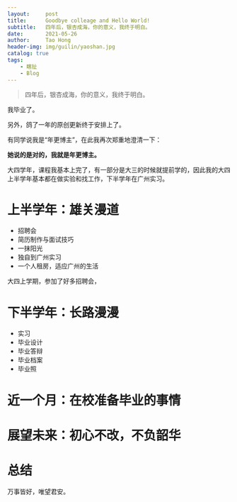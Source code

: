 ```yaml
---
layout:     post
title:      Goodbye colleage and Hello World!
subtitle:   四年后，银杏成海，你的意义，我终于明白。
date:       2021-05-26
author:     Tao Hong
header-img: img/guilin/yaoshan.jpg
catalog: true
tags:
    - 瞎扯
    - Blog
---
```


> 四年后，银杏成海，你的意义，我终于明白。

我毕业了。

另外，鸽了一年的原创更新终于安排上了。

有同学说我是“年更博主”，在此我再次郑重地澄清一下：

**她说的是对的，我就是年更博主。**

大四学年，课程我基本上完了，有一部分是大三的时候就提前学的，因此我的大四上半学年基本都在做实验和找工作，下半学年在广州实习。

# 上半学年：雄关漫道

- 招聘会
- 简历制作与面试技巧
- 一抹阳光
- 独自到广州实习
- 一个人租房，适应广州的生活

大四上学期，参加了好多招聘会，

# 下半学年：长路漫漫

- 实习
- 毕业设计
- 毕业答辩
- 毕业档案
- 毕业照

# 近一个月：在校准备毕业的事情



# 展望未来：初心不改，不负韶华



# 总结

万事皆好，唯望君安。

